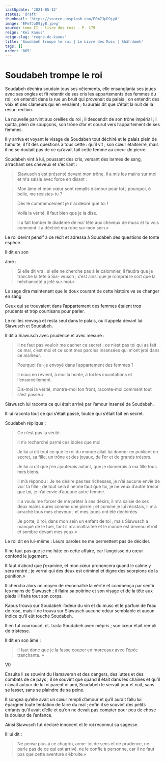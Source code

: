 ```yaml
---
lastUpdate: '2021-05-12'
status: 'draft'
thumbnail: 'https://source.unsplash.com/EFm7JpD9jy8'
image: 'EFm7JpD9jy8.jpeg'
source: tome II - livre des rois - P. 179
reign: 'Keï Kaous'
reign-slug: 'regne-de-kaous'
title: 'Soudabeh trompe le roi | Le Livre des Rois | Shâhnâmeh'
tags: []
order: '065'
---
```


# Soudabeh trompe le roi

Soudabeh déchira soudain tous ses vêtements, elle ensanglanta ses joues avec ses ongles et fit retentir de ses cris les appartements des femmes du roi ; on entendit dans la rue un bruit qui provenait du palais ; on entendit des voix et des clameurs qui en venaient ; tu aurais dit que c’était la nuit de la résur. rection.

La nouvelle parvint aux oreilles du roi ; il descendit de son trône impérial ; il quitta, plein de soupçons, son trône d’or et courut vers l’appartement de ses femmes.

Il y arriva et voyant le visage de Soudabeh tout déchiré et le palais plein de tumulte, il fit des questions à tous cette : qu’il vit ; son cœur étaitserré, mais il ne se doutait pas de ce qu’avait fait cette femme au coeur de pierre.

Soudabeh vint à lui, poussant des cris, versant des larmes de sang, arrachant ses cheveux et s’écriant :

> Siawusch s’est présenté devant mon trône, il a mis les mains sur moi et m’a saisie avec force en disant :

> Mon âme et mon cœur sont remplis d’amour pour toi ; pourquoi, ô belle, me résistes-tu ?
>
> Dès le commencement je n’ai désiré que toi !
>
> Voilà la vérité, il faut bien que je la dise.
>
> Il a fait tomber le diadème de ma’ tête aux cheveux de musc et tu vois comment il a déchiré ma robe sur mon sein.»

Le roi devint pensif à ce récit et adressa à Soudabeh des questions de tonte espèce.

Il dit en son

âme :

> Si elle dit vrai, si elle ne cherche pas à le calomnier, il faudra que je tranche la tête à Sia- wusch ; c’est ainsi que je romprai le sort que la méchanceté a jeté sur moi.»

Le sage dira maintenant que le doux courant de cette histoire va se changer en sang.

Ceux qui se trouvaient dans l’appartement des femmes étaient trop prudents et trop courtisans pour parler.

Le roi les renvoya et resta seul dans le palais, où il appela devant lui Siawusch et Soudabeh.

Il dit à Siawusch avec prudence et avec mesure :

> Il ne faut pas vouloir me cacher ce secret ; ce n’est pas toi qui as fait ce mal, c’est moi et ce sont mes paroles insensées qui m’ont jeté dans ce malheur.
>
> Pourquoi t’ai-je envoyé dans l’appartement des femmes ?
>
> Il nous en revient, à moi la honte, à toi les incantations et l’ensorcellement.
>
> Dis-moi la vérité, montre-moi ton front, raconte-moi comment tout s’est passé.»

Siawusch lui raconta ce qui était arrivé par l’amour insensé de Soudabeh.

Il lui raconta tout ce qui s’était passé, toutce qui s’était fait en secret.

Soudabeh répliqua :

> Ce n’est pas la vérité.
>
> Il n’a recherché parmi ces idoles que moi.
>
> Je lui ai dit tout ce que le roi du monde allait lui donner en publicet en secret, sa fille, un trône et des joyaux, de l’or et de grands trésors.
>
> Je lui ai dit que j’en ajouterais autant, que je donnerais à ma fille tous mes biens.
>
> Il m’a répondu : Je ne désire pas tes richesses, je n’ai aucune envie de voir ta fille ; de tout cela il ne me faut que toi, je ne veux d’autre trésor que toi, je n’ai envie d’aucune autre femme.
>
> Il a voulu me forcer de me prêter à ses désirs, il m’a saisie de ses deux mains dures comme une pierre ; et comme je lui résistais, il m’a arraché tous mes cheveux ; et mes joues ont été déchirées.
>
> Je porte, ô roi, dans mon sein un enfant de toi ; mais Siawusch a manqué de le tuer, tant il m’a maltraitée et le monde est devenu étroit et sombre devant mes yeux.»

Le roi dit en lui-même : Leurs paroles ne me permettent pas de décider.

Il ne faut pas que je me hâte en cette affaire, car l’angoisse du cœur confond le jugement.

Il faut d’abord que j’examine, et mon cœur prononcera quand le calme y sera rentré ; je verrai qui des deux est criminel et digne des scorpions de la punition.»

Il chercha alors un moyen de reconnaître la vérité et commença par sentir les mains de Siawusch ; il flaira sa poitrine et son visage et de la tête aux pieds il flaira tout son corps.

Kaous trouva sur Soudabeh l’odeur du vin et du musc et le parfum de l’eau de rose, mais il ne trouva sur Siawusch aucune odeur semblable et aucun indice qu’il eût touché Soudabeh.

Il en fut courroucé, et. traita Soudabeh avec mépris ; son cœur était rempli de tristesse.

Il dit en son âme :

> Il faut donc que je la fasse couper en morceaux avec l’épée tranchante. »

V0

Ensuite il se souvint du Hamaveran et des dangers, des luttes et des combats de ce pays ; il se souvint que quand il était dans les chaînes et qu’il n’avait autour de lui ni parent ni ami, Soudabeh le servait jour et nuit, sans se lasser, sans se plaindre de sa peine.

Il songea qu’elle avait un cœur rempli d’amour et qu’il aurait fallu lui épargner toute tentation de faire du mal ; enfin il se souvint des petits enfants qu’il avait d’elle et qu’on ne devait pas compter pour peu de chose la douleur de l’enfance.

Ainsi Siawusch fut déclaré innocent et le roi reconnut sa sagesse.

Il lui dit :

> Ne pense plus à ce chagrin, arme-toi de sens et de prudence, ne parle pas de ce qui est arrivé, ne le confie à personne, car il ne faut pas que cette aventure s’ébruite.»
